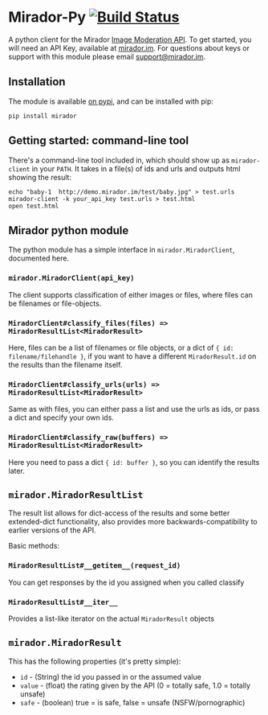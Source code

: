 # Mirador-Py [![Build Status](https://drone.io/github.com/mirador-cv/mirador-py/status.png)](https://drone.io/github.com/mirador-cv/mirador-py/latest)

A python client for the Mirador [Image Moderation API](http://mirador.im). To get started, you will need an API Key, available at [mirador.im](http://mirador.im). For questions about keys or support with this module please email support@mirador.im.

## Installation

The module is available [on pypi](https://pypi.python.org/pypi/Mirador), and can be installed with pip:

```shell
pip install mirador
```

## Getting started: command-line tool

There's a command-line tool included in, which should show up as `mirador-client` in your `PATH`. It takes in a file(s) of ids and urls and outputs html showing the result:

```shell
echo "baby-1  http://demo.mirador.im/test/baby.jpg" > test.urls
mirador-client -k your_api_key test.urls > test.html
open test.html
```

## Mirador python module

The python module has a simple interface in `mirador.MiradorClient`, documented here.

### `mirador.MiradorClient(api_key)`

The client supports classification of either images or files, where files can be filenames or file-objects.

### `MiradorClient#classify_files(files) => MiradorResultList<MiradorResult>`

Here, files can be a list of filenames or file objects, or a dict of `{ id: filename/filehandle }`, if you want to have a different `MiradorResult.id` on the results than the filename itself.

### `MiradorClient#classify_urls(urls) => MiradorResultList<MiradorResult>`

Same as with files, you can either pass a list and use the urls as ids, or pass a dict and specify your own ids.

### `MiradorClient#classify_raw(buffers) => MiradorResultList<MiradorResult>`

Here you need to pass a dict `{ id: buffer }`, so you can identify the results later.


## `mirador.MiradorResultList`

The result list allows for dict-access of the results and some better extended-dict functionality, also provides more backwards-compatibility to earlier versions of the API.

Basic methods:

### `MiradorResultList#__getitem__(request_id)`

You can get responses by the id you assigned when you called classify

### `MiradorResultList#__iter__`

Provides a list-like iterator on the actual `MiradorResult` objects

## `mirador.MiradorResult`

This has the following properties (it's pretty simple):

* `id` - (String) the id you passed in or the assumed value
* `value` - (float) the rating given by the API (0 = totally safe, 1.0 = totally unsafe)
* `safe` - (boolean) true = is safe, false = unsafe (NSFW/pornographic)
